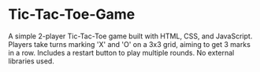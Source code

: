 # Tic-Tac-Toe-Game
A simple 2-player Tic-Tac-Toe game built with HTML, CSS, and JavaScript. Players take turns marking 'X' and 'O' on a 3x3 grid, aiming to get 3 marks in a row. Includes a restart button to play multiple rounds. No external libraries used.
